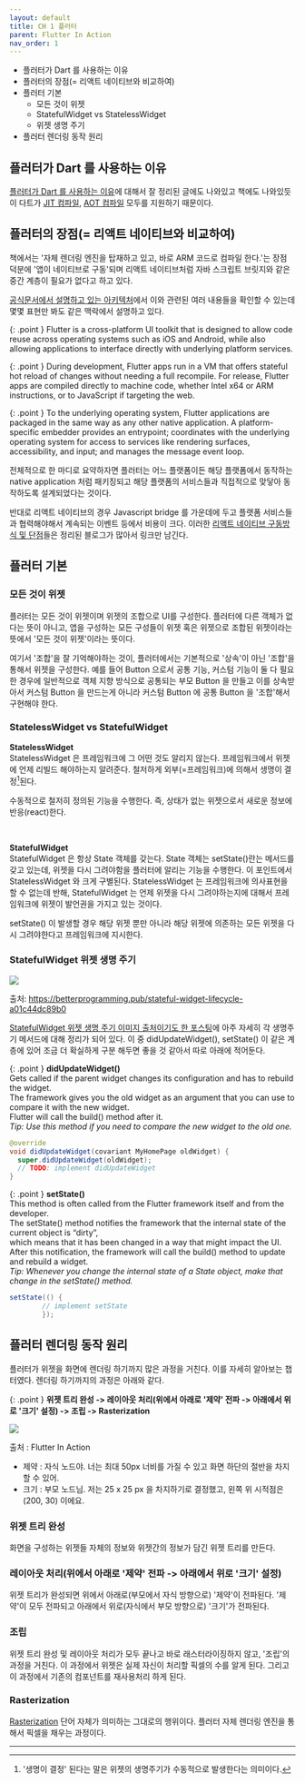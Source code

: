 ```yaml
---
layout: default
title: CH 1 플러터
parent: Flutter In Action
nav_order: 1
---
```


- 플러터가 Dart 를 사용하는 이유
- 플러터의 장점(= 리액트 네이티브와 비교하여)
- 플러터 기본
  - 모든 것이 위젯
  - StatefulWidget vs StatelessWidget
  - 위젯 생명 주기
- 플러터 렌더링 동작 원리

## 플러터가 Dart 를 사용하는 이유
[플러터가 Dart 를 사용하는 이유]에 대해서 잘 정리된 글에도 나와있고 책에도 나와있듯이
다트가 [JIT 컴파일], [AOT 컴파일] 모두를 지원하기 때문이다.

## 플러터의 장점(= 리액트 네이티브와 비교하여)
책에서는 '자체 렌더링 엔진을 탑재하고 있고, 바로 ARM 코드로 컴파일 한다.'는 장점 덕분에 '앱이 네이티브로 구동'되며 리액트 네이티브처럼 자바 스크립트 브릿지와 같은
중간 계층이 필요가 없다고 하고 있다.

[공식문서에서 설명하고 있는 아키텍처]에서 이와 관련된 여러 내용들을 확인할 수 있는데 몇몇 표현만 봐도 같은 맥락에서 설명하고 있다.

{: .point }
Flutter is a cross-platform UI toolkit that is designed to allow code reuse across operating systems such as iOS and Android,
while also allowing applications to interface directly with underlying platform services.

{: .point }
During development, Flutter apps run in a VM that offers stateful hot reload of changes without needing a full recompile.
For release, Flutter apps are compiled directly to machine code, whether Intel x64 or ARM instructions, or to JavaScript if targeting the web.

{: .point }
To the underlying operating system, Flutter applications are packaged in the same way as any other native application.
A platform-specific embedder provides an entrypoint; coordinates with the underlying operating system for access to services like rendering surfaces,
accessibility, and input; and manages the message event loop.

전체적으로 한 마디로 요약하자면 플러터는 어느 플랫폼이든 해당 플랫폼에서 동작하는 native application 처럼 패키징되고 해당 플랫폼의 서비스들과 직접적으로 맞닿아 동작하도록
설계되었다는 것이다.

반대로 리액트 네이티브의 경우 Javascript bridge 를 가운데에 두고 플랫폼 서비스들과 협력해야해서 계속되는 이벤트 등에서 비용이 크다.
이러한 [리액트 네이티브 구동방식 및 단점]들은 정리된 블로그가 많아서 링크만 남긴다.

## 플러터 기본

### 모든 것이 위젯
플러터는 모든 것이 위젯이며 위젯의 조합으로 UI를 구성한다.
플러터에 다른 객체가 없다는 뜻이 아니고, 앱을 구성하는 모든 구성들이 위젯 혹은 위젯으로 조합된 위젯이라는 뜻에서 '모든 것이 위젯'이라는 뜻이다.

여기서 '조합'을 잘 기억해야하는 것이, 플러터에서는 기본적으로 '상속'이 아닌 '조합'을 통해서 위젯을 구성한다.
예를 들어 Button 으로서 공통 기능, 커스텀 기능이 둘 다 필요한 경우에 일반적으로 객체 지향 방식으로 공통되는 부모 Button 을 만들고 이를 상속받아서 커스텀 Button 을 만드는게 아니라
커스텀 Button 에 공통 Button 을 '조합'해서 구현해야 한다. 

### StatelessWidget vs StatefulWidget

<b>StatelessWidget</b><br>
StatelessWidget 은 프레임워크에 그 어떤 것도 알리지 않는다. 프레임워크에서 위젯에 언제 리빌드 해야하는지 알려준다.
철저하게 외부(=프레임워크)에 의해서 생명이 결정[^1]된다.

수동적으로 철저히 정의된 기능을 수행한다. 즉, 상태가 없는 위젯으로서 새로운 정보에 반응(react)한다.

<br>

<b>StatefulWidget</b><br>
StatefulWidget 은 항상 State 객체를 갖는다. State 객체는 setState()란는 메서드를 갖고 있는데, 위젯을 다시 그려야함을
플러터에 알리는 기능을 수행한다. 이 포인트에서 StatelessWidget 와 크게 구별된다. StatelessWidget 는 프레임워크에 의사표현을 할 수 없는데 반해,
StatefulWidget 는 언제 위젯을 다시 그려야하는지에 대해서 프레임워크에 위젯이 발언권을 가지고 있는 것이다.

setState() 이 발생할 경우 해당 위젯 뿐만 아니라 해당 위젯에 의존하는 모든 위젯을 다시 그려야한다고 프레임워크에 지시한다.

### StatefulWidget 위젯 생명 주기
![](/images/concept-flutter-stateful-lifecycle.png)

출처: https://betterprogramming.pub/stateful-widget-lifecycle-a01c44dc89b0

[StatefulWidget 위젯 생명 주기 이미지 출처이기도 한 포스팅]에 아주 자세히 각 생명주기 메서드에 대해 정리가 되어 있다.
이 중 didUpdateWidget(), setState() 이 같은 계층에 있어 조금 더 확실하게 구분 해두면 좋을 것 같아서 따로 아래에 적어둔다.

{: .point }
<b>didUpdateWidget()</b><br>
Gets called if the parent widget changes its configuration and has to rebuild the widget.<br>
The framework gives you the old widget as an argument that you can use to compare it with the new widget.<br>
Flutter will call the build() method after it.<br>
<i>Tip: Use this method if you need to compare the new widget to the old one.</i>

```java
@override
void didUpdateWidget(covariant MyHomePage oldWidget) {
  super.didUpdateWidget(oldWidget);
  // TODO: implement didUpdateWidget
}
```

{: .point }
<b>setState()</b><br>
This method is often called from the Flutter framework itself and from the developer.<br>
The setState() method notifies the framework that the internal state of the current object is “dirty”,<br>
which means that it has been changed in a way that might impact the UI.<br>
After this notification, the framework will call the build() method to update and rebuild a widget.<br>
<i>Tip: Whenever you change the internal state of a State object, make that change in the setState() method.</i>

```java
setState(() {
        // implement setState
        });
```

## 플러터 렌더링 동작 원리
플러터가 위젯을 화면에 렌더링 하기까지 많은 과정을 거친다. 이를 자세히 알아보는 챕터였다.
렌더링 하기까지의 과정은 아래와 같다.

{: .point }
<b>위젯 트리 완성 -> 레이아웃 처리(위에서 아래로 '제약' 전파 -> 아래에서 위로 '크기' 설정) -> 조립 -> Rasterization</b> 

![](/images/concept-flutter-rendering-flow.png)

출처 : Flutter In Action

* 제약 : 자식 노드야. 너는 최대 50px 너비를 가질 수 있고 화면 하단의 절반을 차지할 수 있어.
* 크기 : 부모 노드님. 저는 25 x 25 px 을 차지하기로 결정했고, 왼쪽 위 시적점은 (200, 30) 이에요.

### 위젯 트리 완성
화면을 구성하는 위젯들 자체의 정보와 위젯간의 정보가 담긴 위젯 트리를 만든다.

### 레이아웃 처리(위에서 아래로 '제약' 전파 -> 아래에서 위로 '크기' 설정)
위젯 트리가 완성되면 위에서 아래로(부모에서 자식 방향으로) '제약'이 전파된다.
'제약'이 모두 전파되고 아래에서 위로(자식에서 부모 방향으로) '크기'가 전파된다.

### 조립
위젯 트리 완성 및 레이아웃 처리가 모두 끝나고 바로 래스터라이징하지 않고, '조립'의 과정을 거친다.
이 과정에서 위젯은 실제 자신이 처리할 픽셀의 수를 알게 된다. 그리고 이 과정에서 기존의 컴포넌트를 재사용처리 하게 된다.

### Rasterization
[Rasterization] 단어 자체가 의미하는 그대로의 행위이다. 플러터 자체 렌더링 엔진을 통해서 픽셀을 채우는 과정이다.

----
[^1]: '생명이 결정' 된다는 말은 위젯의 생명주기가 수동적으로 발생한다는 의미이다.

[플러터가 Dart 를 사용하는 이유]: https://kodytechnolab.com/blog/why-flutter-uses-dart/
[JIT 컴파일]: https://ko.wikipedia.org/wiki/JIT_%EC%BB%B4%ED%8C%8C%EC%9D%BC
[AOT 컴파일]: https://ko.wikipedia.org/wiki/AOT_%EC%BB%B4%ED%8C%8C%EC%9D%BC
[공식문서에서 설명하고 있는 아키텍처]: https://docs.flutter.dev/resources/architectural-overview
[리액트 네이티브 구동방식 및 단점]: https://firework-ham.tistory.com/117
[StatefulWidget 위젯 생명 주기 이미지 출처이기도 한 포스팅]: https://betterprogramming.pub/stateful-widget-lifecycle-a01c44dc89b0
[Rasterization]: https://ko.wikipedia.org/wiki/%EB%9E%98%EC%8A%A4%ED%84%B0%ED%99%94